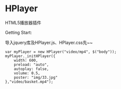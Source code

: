 HPlayer
=======


HTML5播放器插件


Getting Start:

导入jquery库及HPlayer.js、HPlayer.css先~~



    var myPlayer = new HPlayer("video/mp4", $("body"));
    myPlayer._initHPlayer({
        width: 600,
        preload: "auto",
        autoplay: false,
        volume: 0.5,
        poster: "img/33.jpg"
    },"video/basket.mp4");
    

